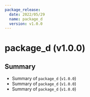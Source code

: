 ```yaml
---
package_release:
  date: 2022/05/29
  name: package_d
  version: v1.0.0
---
```

# package_d (v1.0.0)


## Summary

- Summary of `package_d` (`v1.0.0`)
- Summary of `package_d` (`v1.0.0`)
- Summary of `package_d` (`v1.0.0`)
